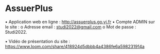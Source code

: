 # AssuerPlus

•	Application web en ligne : http://assuerplus.go.yj.fr
  •	Compte ADMIN sur le site : 
    o	Adresse email : studi2022@gmail.com
    o	Mot de passe : Studi2022.
    
•	Vidéo de présentation du site : https://www.loom.com/share/418924d5dbbb4a4386fe6a598231914a
